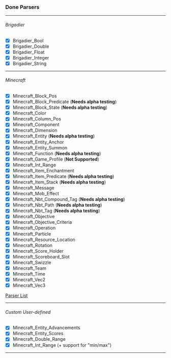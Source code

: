 ### Done Parsers
---

###### Brigadier
-  [x] Brigadier_Bool
-  [x] Brigadier_Double
-  [x] Brigadier_Float
-  [x] Brigadier_Integer
-  [x] Brigadier_String

---

###### Minecraft
-  [x] Minecraft_Block_Pos
-  [x] Minecraft_Block_Predicate (**Needs alpha testing**)
-  [x] Minecraft_Block_State (**Needs alpha testing**)
-  [x] Minecraft_Color
-  [x] Minecraft_Column_Pos
-  [x] Minecraft_Component
-  [x] Minecraft_Dimension
-  [x] Minecraft_Entity (**Needs alpha testing**)
-  [x] Minecraft_Entity_Anchor
-  [x] Minecraft_Entity_Summon
-  [x] Minecraft_Function (**Needs alpha testing**)
-  [x] Minecraft_Game_Profile (**Not Supported**)
-  [x] Minecraft_Int_Range
-  [x] Minecraft_Item_Enchantment
-  [x] Minecraft_Item_Predicate (**Needs alpha testing**)
-  [x] Minecraft_Item_Stack (**Needs alpha testing**)
-  [x] Minecraft_Message
-  [x] Minecraft_Mob_Effect
-  [x] Minecraft_Nbt_Compound_Tag (**Needs alpha testing**)
-  [x] Minecraft_Nbt_Path (**Needs alpha testing**)
-  [x] Minecraft_Nbt_Tag (**Needs alpha testing**)
-  [x] Minecraft_Objective
-  [x] Minecraft_Objective_Criteria
-  [x] Minecraft_Operation
-  [x] Minecraft_Particle
-  [x] Minecraft_Resource_Location
-  [x] Minecraft_Rotation
-  [x] Minecraft_Score_Holder
-  [x] Minecraft_Scoreboard_Slot
-  [x] Minecraft_Swizzle
-  [x] Minecraft_Team
-  [x] Minecraft_Time
-  [x] Minecraft_Vec2
-  [x] Minecraft_Vec3

[Parser List](https://minecraft.gamepedia.com/Argument_types)

---

###### Custom User-defined
-  [x] Minecraft_Entity_Advancements
-  [x] Minecraft_Entity_Scores
-  [x] Minecraft_Double_Range
-  [x] Minecraft_Int_Range (+ support for "min/max")

---
